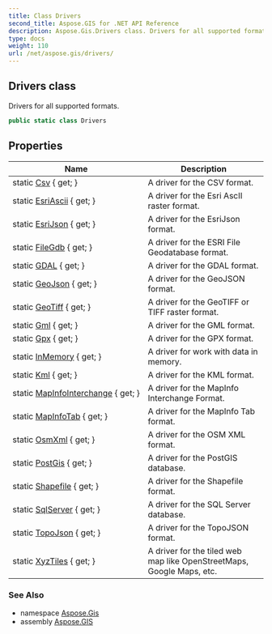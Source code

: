 ```yaml
---
title: Class Drivers
second_title: Aspose.GIS for .NET API Reference
description: Aspose.Gis.Drivers class. Drivers for all supported formats.
type: docs
weight: 110
url: /net/aspose.gis/drivers/
---
```

## Drivers class

Drivers for all supported formats.

```csharp
public static class Drivers
```

## Properties

| Name | Description |
| --- | --- |
| static [Csv](../../aspose.gis/drivers/csv/) { get; } | A driver for the CSV format. |
| static [EsriAscii](../../aspose.gis/drivers/esriascii/) { get; } | A driver for the Esri AscII raster format. |
| static [EsriJson](../../aspose.gis/drivers/esrijson/) { get; } | A driver for the EsriJson format. |
| static [FileGdb](../../aspose.gis/drivers/filegdb/) { get; } | A driver for the ESRI File Geodatabase format. |
| static [GDAL](../../aspose.gis/drivers/gdal/) { get; } | A driver for the GDAL format. |
| static [GeoJson](../../aspose.gis/drivers/geojson/) { get; } | A driver for the GeoJSON format. |
| static [GeoTiff](../../aspose.gis/drivers/geotiff/) { get; } | A driver for the GeoTIFF or TIFF raster format. |
| static [Gml](../../aspose.gis/drivers/gml/) { get; } | A driver for the GML format. |
| static [Gpx](../../aspose.gis/drivers/gpx/) { get; } | A driver for the GPX format. |
| static [InMemory](../../aspose.gis/drivers/inmemory/) { get; } | A driver for work with data in memory. |
| static [Kml](../../aspose.gis/drivers/kml/) { get; } | A driver for the KML format. |
| static [MapInfoInterchange](../../aspose.gis/drivers/mapinfointerchange/) { get; } | A driver for the MapInfo Interchange Format. |
| static [MapInfoTab](../../aspose.gis/drivers/mapinfotab/) { get; } | A driver for the MapInfo Tab format. |
| static [OsmXml](../../aspose.gis/drivers/osmxml/) { get; } | A driver for the OSM XML format. |
| static [PostGis](../../aspose.gis/drivers/postgis/) { get; } | A driver for the PostGIS database. |
| static [Shapefile](../../aspose.gis/drivers/shapefile/) { get; } | A driver for the Shapefile format. |
| static [SqlServer](../../aspose.gis/drivers/sqlserver/) { get; } | A driver for the SQL Server database. |
| static [TopoJson](../../aspose.gis/drivers/topojson/) { get; } | A driver for the TopoJSON format. |
| static [XyzTiles](../../aspose.gis/drivers/xyztiles/) { get; } | A driver for the tiled web map like OpenStreetMaps, Google Maps, etc. |

### See Also

* namespace [Aspose.Gis](../../aspose.gis/)
* assembly [Aspose.GIS](../../)



